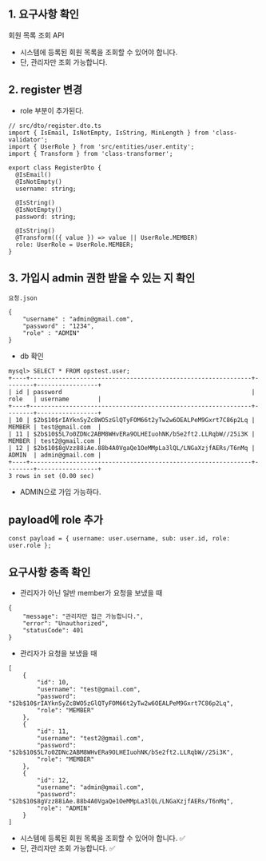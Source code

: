 ## 1. 요구사항 확인
회원 목록 조회 API
- 시스템에 등록된 회원 목록을 조회할 수 있어야 합니다.
- 단, 관리자만 조회 가능합니다.
## 2. register 변경
- role 부분이 추가된다.

```
// src/dto/register.dto.ts
import { IsEmail, IsNotEmpty, IsString, MinLength } from 'class-validator';
import { UserRole } from 'src/entities/user.entity';
import { Transform } from 'class-transformer';

export class RegisterDto {
  @IsEmail()
  @IsNotEmpty()
  username: string;

  @IsString()
  @IsNotEmpty()
  password: string;

  @IsString()
  @Transform(({ value }) => value || UserRole.MEMBER)
  role: UserRole = UserRole.MEMBER;
}

```

## 3. 가입시 admin 권한 받을 수 있는 지 확인

`요청.json`

```
{
    "username" : "admin@gmail.com",
    "password" : "1234",
    "role" : "ADMIN"
}
```

- db 확인
```
mysql> SELECT * FROM opstest.user;
+----+--------------------------------------------------------------+--------+-----------------+
| id | password                                                     | role   | username        |
+----+--------------------------------------------------------------+--------+-----------------+
| 10 | $2b$10$rIAYknSyZc8WO5zGlQTyFOM66t2yTw2w6OEALPeM9Gxrt7C86p2Lq | MEMBER | test@gmail.com  |
| 11 | $2b$10$5L7o0ZDNc2ABM8WHvERa9OLHEIuohNK/bSe2ft2.LLRqbW//25i3K | MEMBER | test2@gmail.com |
| 12 | $2b$10$8gVzz88iAe.88b4A0VgaQe1OeMMpLa3lQL/LNGaXzjfAERs/T6nMq | ADMIN  | admin@gmail.com |
+----+--------------------------------------------------------------+--------+-----------------+
3 rows in set (0.00 sec)
```

- ADMIN으로 가입 가능하다.

## payload에 role 추가

```
const payload = { username: user.username, sub: user.id, role: user.role };
```


## 요구사항 충족 확인

- 관리자가 아닌 일반 member가 요청을 보냈을 때
```
{
    "message": "관리자만 접근 가능합니다.",
    "error": "Unauthorized",
    "statusCode": 401
}
```

- 관리자가 요청을 보냈을 때
```
[
    {
        "id": 10,
        "username": "test@gmail.com",
        "password": "$2b$10$rIAYknSyZc8WO5zGlQTyFOM66t2yTw2w6OEALPeM9Gxrt7C86p2Lq",
        "role": "MEMBER"
    },
    {
        "id": 11,
        "username": "test2@gmail.com",
        "password": "$2b$10$5L7o0ZDNc2ABM8WHvERa9OLHEIuohNK/bSe2ft2.LLRqbW//25i3K",
        "role": "MEMBER"
    },
    {
        "id": 12,
        "username": "admin@gmail.com",
        "password": "$2b$10$8gVzz88iAe.88b4A0VgaQe1OeMMpLa3lQL/LNGaXzjfAERs/T6nMq",
        "role": "ADMIN"
    }
]
```


- 시스템에 등록된 회원 목록을 조회할 수 있어야 합니다. ✅
- 단, 관리자만 조회 가능합니다. ✅